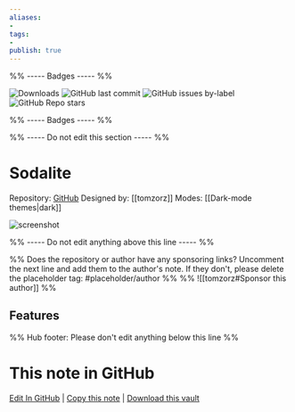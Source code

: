 ```yaml
---
aliases:
- 
tags: 
- 
publish: true
---
```


%% ----- Badges ----- %%

![Downloads](https://img.shields.io/badge/downloads-32309-573E7A?style=for-the-badge&logo=)
![GitHub last commit](https://img.shields.io/github/last-commit/tomzorz/Sodalite?color=573E7A&label=last%20update&logo=github&style=for-the-badge)
![GitHub issues by-label](https://img.shields.io/github/issues/tomzorz/Sodalite/help%20wanted?color=573E7A&logo=github&style=for-the-badge) 
![GitHub Repo stars](https://img.shields.io/github/stars/tomzorz/Sodalite?color=573E7A&logo=github&style=for-the-badge)

%% ----- Badges ----- %%

%% ----- Do not edit this section ----- %%

# Sodalite

Repository: [GitHub](https://github.com/tomzorz/Sodalite)
Designed by: [[tomzorz]]
Modes: [[Dark-mode themes|dark]]



![screenshot](https://github.com/tomzorz/Sodalite/raw/HEAD/screenshot.png)

%% ----- Do not edit anything above this line ----- %% 

%% Does the repository or author have any sponsoring links? Uncomment the next line and add them to the author's note. If they don't, please delete the placeholder tag: #placeholder/author %%
%% ![[tomzorz#Sponsor this author]] %%


## Features



%% Hub footer: Please don't edit anything below this line %%

# This note in GitHub

<span class="git-footer">[Edit In GitHub](https://github.dev/obsidian-community/obsidian-hub/blob/main/02%20-%20Community%20Expansions/02.05%20All%20Community%20Expansions/Themes/Sodalite.md "git-hub-edit-note") | [Copy this note](https://raw.githubusercontent.com/obsidian-community/obsidian-hub/main/02%20-%20Community%20Expansions/02.05%20All%20Community%20Expansions/Themes/Sodalite.md "git-hub-copy-note") | [Download this vault](https://github.com/obsidian-community/obsidian-hub/archive/refs/heads/main.zip "git-hub-download-vault") </span>
